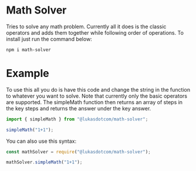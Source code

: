 # Math Solver

Tries to solve any math problem. Currently all it does is the classic operators and adds them together while following order of operations. To install just run the command below:

```bash
npm i math-solver
```

# Example

To use this all you do is have this code and change the string in the function to whatever you want to solve. Note that currently only the basic operators are supported. The simpleMath function then returns an array of steps in the key steps and returns the answer under the key answer.

```js
import { simpleMath } from "@lukasdotcom/math-solver";

simpleMath("1+1");
```

You can also use this syntax:

```js
const mathSolver = require("@lukasdotcom/math-solver");

mathSolver.simpleMath("1+1");
```
